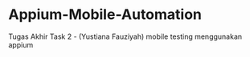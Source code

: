 # Appium-Mobile-Automation
Tugas Akhir Task 2 - (Yustiana Fauziyah) mobile testing menggunakan appium 
